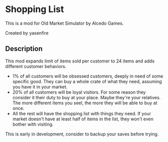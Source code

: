 ﻿# Shopping List
This is a mod for Old Market Simulator by Alcedo Games.

Created by yasenfire

## Description

This mod expands limit of items sold per customer to 24 items and adds different customer behaviors.

- 1% of all customers will be obsessed customers, deeply in need of some specific good. They can buy a whole crate of what they need, assuming you have it in your market.
- 20% of all customers will be loyal visitors. For some reason they consider it their duty to buy at your place. Maybe they're your relatives. The more different items you seel, the more they will be able to buy at once.
- All the rest will have the shopping list with things they need. If your market doesn't have at least half of items in the list, they won't even bother with visiting.

This is early in development, consider to backup your saves before trying.